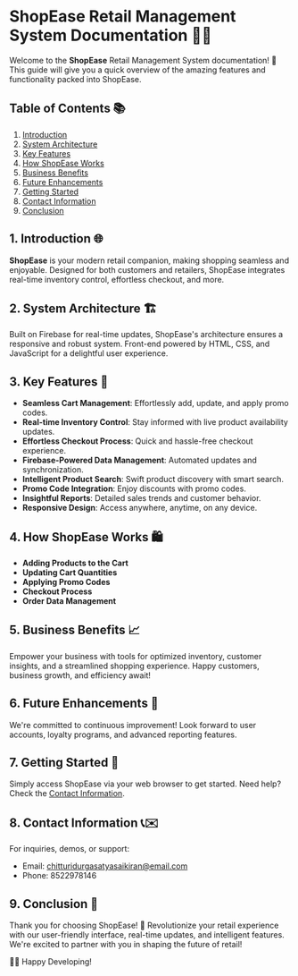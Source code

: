 # ShopEase Retail Management System Documentation 🛒🚀

Welcome to the **ShopEase** Retail Management System documentation! 🎉 This guide will give you a quick overview of the amazing features and functionality packed into ShopEase.

## Table of Contents 📚
1. [Introduction](#1-introduction)
2. [System Architecture](#2-system-architecture)
3. [Key Features](#3-key-features)
4. [How ShopEase Works](#4-how-shopease-works)
5. [Business Benefits](#5-business-benefits)
6. [Future Enhancements](#6-future-enhancements)
7. [Getting Started](#7-getting-started)
8. [Contact Information](#8-contact-information)
9. [Conclusion](#9-conclusion)

## 1. Introduction 🌐
**ShopEase** is your modern retail companion, making shopping seamless and enjoyable. Designed for both customers and retailers, ShopEase integrates real-time inventory control, effortless checkout, and more.

## 2. System Architecture 🏗️
Built on Firebase for real-time updates, ShopEase's architecture ensures a responsive and robust system. Front-end powered by HTML, CSS, and JavaScript for a delightful user experience.

## 3. Key Features 🚀
- **Seamless Cart Management**: Effortlessly add, update, and apply promo codes.
- **Real-time Inventory Control**: Stay informed with live product availability updates.
- **Effortless Checkout Process**: Quick and hassle-free checkout experience.
- **Firebase-Powered Data Management**: Automated updates and synchronization.
- **Intelligent Product Search**: Swift product discovery with smart search.
- **Promo Code Integration**: Enjoy discounts with promo codes.
- **Insightful Reports**: Detailed sales trends and customer behavior.
- **Responsive Design**: Access anywhere, anytime, on any device.

## 4. How ShopEase Works 🛍️
- **Adding Products to the Cart**
- **Updating Cart Quantities**
- **Applying Promo Codes**
- **Checkout Process**
- **Order Data Management**

## 5. Business Benefits 📈
Empower your business with tools for optimized inventory, customer insights, and a streamlined shopping experience. Happy customers, business growth, and efficiency await!

## 6. Future Enhancements 🚀
We're committed to continuous improvement! Look forward to user accounts, loyalty programs, and advanced reporting features.

## 7. Getting Started 🚀
Simply access ShopEase via your web browser to get started. Need help? Check the [Contact Information](#8-contact-information).

## 8. Contact Information 📞✉️
For inquiries, demos, or support:
- Email: chitturidurgasatyasaikiran@email.com
- Phone: 8522978146

## 9. Conclusion 🌟
Thank you for choosing ShopEase! 🎉 Revolutionize your retail experience with our user-friendly interface, real-time updates, and intelligent features. We're excited to partner with you in shaping the future of retail!

👨‍💻 Happy Developing!
